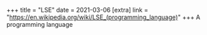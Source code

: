 +++
title = "LSE"
date = 2021-03-06
[extra]
link = "https://en.wikipedia.org/wiki/LSE_(programming_language)"
+++
A programming language

